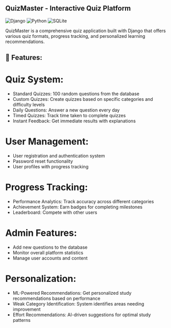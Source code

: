 ## QuizMaster - Interactive Quiz Platform
![Django](https://img.shields.io/badge/Django-092E20?style=for-the-badge&logo=django&logoColor=green)
![Python](https://img.shields.io/badge/Python-FFD43B?style=for-the-badge&logo=python&logoColor=blue)
![SQLite](https://img.shields.io/badge/SQLite-07405E?style=for-the-badge&logo=sqlite&logoColor=white)

QuizMaster is a comprehensive quiz application built with Django that offers various quiz formats, progress tracking, and personalized learning recommendations.

## 🌟 Features:
# Quiz System:
- Standard Quizzes: 100 random questions from the database
- Custom Quizzes: Create quizzes based on specific categories and difficulty levels
- Daily Questions: Answer a new question every day
- Timed Quizzes: Track time taken to complete quizzes
- Instant Feedback: Get immediate results with explanations
# User Management:
- User registration and authentication system
- Password reset functionality
- User profiles with progress tracking
# Progress Tracking:
- Performance Analytics: Track accuracy across different categories
- Achievement System: Earn badges for completing milestones
- Leaderboard: Compete with other users
# Admin Features:
- Add new questions to the database
- Monitor overall platform statistics
- Manage user accounts and content
# Personalization:
- ML-Powered Recommendations: Get personalized study recommendations based on performance
- Weak Category Identification: System identifies areas needing improvement
- Effort Recommendations: AI-driven suggestions for optimal study patterns
